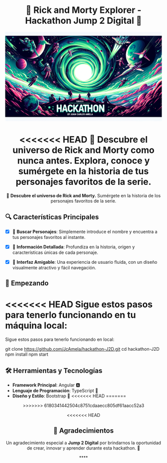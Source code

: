<div align="center">

# 🌌 Rick and Morty Explorer - Hackathon Jump 2 Digital 🚀

![Banner](./src/assets/banner%20github%20hackathon.png)

<<<<<<< HEAD
🌠 **Descubre el universo de Rick and Morty como nunca antes.** Explora, conoce y sumérgete en la historia de tus personajes favoritos de la serie.
=======
🌠 **Descubre el universo de Rick and Morty.** Sumérgete en la historia de los personajes favoritos de la serie.
>>>>>>

</div>

## 🔍 Características Principales

- [x] 📜 **Buscar Personajes**: Simplemente introduce el nombre y encuentra a tus personajes favoritos al instante.
- [x] 📘 **Información Detallada**: Profundiza en la historia, origen y características únicas de cada personaje.
- [x] 🎨 **Interfaz Amigable**: Una experiencia de usuario fluida, con un diseño visualmente atractivo y fácil navegación.


## 🚀 Empezando

<<<<<<< HEAD
Sigue estos pasos para tenerlo funcionando en tu máquina local:
=======
Sigue estos pasos para tenerlo funcionando en local:
>>>>>>>

git clone https://github.com/JcAmela/hackathon-J2D.git
cd hackathon-J2D
npm install
npm start

## 🛠 Herramientas y Tecnologías

- **Framework Principal**: Angular 🅰️
- **Lenguaje de Programación**: TypeScript 📘
- **Diseño y Estilo**: Bootstrap 🎨
<<<<<<< HEAD
=======

<div align="center">
>>>>>>> 6180341442504c8751cdaaecc805df61aacc52a3

<div align="center">

<<<<<<< HEAD
## 🌟 Agradecimientos
>>>>>>>
Un agradecimiento especial a **Jump 2 Digital** por brindarnos la oportunidad de crear, innovar y aprender durante esta hackathon. 🚀

</div>
****
